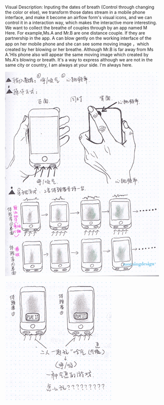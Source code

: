 Visual Description:
Inputing the dates of breath (Control through changing the color or else), we transform those dates stream in a mobile phone interface, and make it become an airflow form's visual icons, and we can control it in a interaction way, which makes the interactive more interesting.  We want to collect the breathe of couples through by an app named M Here. For example,Ms.A and Mr.B are one distance couple. If they are partnership in the app. A can blow gently on the  working interface of the app on her mobile phone and she can see some moving image ，which created by her blowing or her breathe. Although Mr.B is far away from Ms A.'HIs phone also will appear the same moving image which created by Ms.A's blowing or breath. It's a way to express although we are not in the same city or country, I am always at your side. I'm always here.


![Example Image](../project_images/1p1.jpg?raw=true "Example Image")

![Example Image](../project_images/1p2.jpg?raw=true "Example Image")
